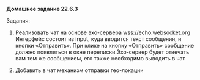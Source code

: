 <strong>Домашнее задание 22.6.3</strong>

Задания:

1. Реализовать чат на основе эхо-сервера wss://echo.websocket.org Интерфейс состоит из input, куда вводится текст сообщения, и кнопки «Отправить». При клике на кнопку «Отправить» сообщение должно появляться в окне переписки.Эхо-сервер будет отвечать вам тем же сообщением, его также необходимо выводить в чат

2. Добавить в чат механизм отправки гео-локации